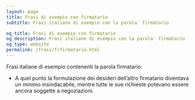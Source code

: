 ```yaml
---
layout: page
title: Frasi di esempio con firmatario 
subtitle: Frasi italiane di esempio con la parola  firmatario

og_title: Frasi di esempio con firmatario 
og_description: Frasi italiane di esempio con la parola  firmatario
og_type: website
permalink: /frasi/f/firmatario.html
---
```


Frasi italiane di esempio contenenti la parola firmatario:


- A quel punto la formulazione dei desideri dell’altro firmatario diventava un minimo insindacabile, mentre tutte le sue richieste potevano essere ancora soggette a negoziazioni.
